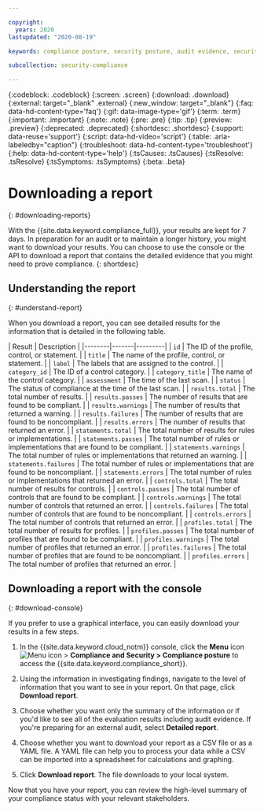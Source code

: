 ```yaml
---

copyright:
  years: 2020
lastupdated: "2020-08-19"

keywords: compliance posture, security posture, audit evidence, security assessment, evaluation results, scan results, history, risk, controls, attributes, services, resources, noncompliant, compliant, csv file, evidence, dashboard 

subcollection: security-compliance

---
```


{:codeblock: .codeblock}
{:screen: .screen}
{:download: .download}
{:external: target="_blank" .external}
{:new_window: target="_blank"}
{:faq: data-hd-content-type='faq'}
{:gif: data-image-type='gif'}
{:term: .term}
{:important: .important}
{:note: .note}
{:pre: .pre}
{:tip: .tip}
{:preview: .preview}
{:deprecated: .deprecated}
{:shortdesc: .shortdesc}
{:support: data-reuse='support'}
{:script: data-hd-video='script'}
{:table: .aria-labeledby="caption"}
{:troubleshoot: data-hd-content-type='troubleshoot'}
{:help: data-hd-content-type='help'}
{:tsCauses: .tsCauses}
{:tsResolve: .tsResolve}
{:tsSymptoms: .tsSymptoms}
{:beta: .beta}


# Downloading a report
{: #downloading-reports}

With the {{site.data.keyword.compliance_full}}, your results are kept for 7 days. In preparation for an audit or to maintain a longer history, you might want to download your results. You can choose to use the console or the API to download a report that contains the detailed evidence that you might need to prove compliance. 
{: shortdesc}

## Understanding the report
{: #understand-report}

When you download a report, you can see detailed results for the information that is detailed in the following table.

| Result | Description |
|--------|-------|---------|
| `id` | The ID of the profile, control, or statement. |
| `title` | The name of the profile, control, or statement. |
| `label` | The labels that are assigned to the control. |
| `category_id` | The ID of a control category. |
| `category_title` | The name of the control category. |
| `assessment` | The time of the last scan. |
| `status` | The status of compliance at the time of the last scan. |
| `results.total` | The total number of results. |
| `results.passes` | The number of results that are found to be compliant. |
| `results.warnings` | The number of results that returned a warning. |
| `results.failures` | The number of results that are found to be noncompliant. |
| `results.errors` | The number of results that returned an error. |
| `statements.total` | The total number of results for rules or implementations. |
| `statements.passes` | The total number of rules or implementations that are found to be compliant. |
| `statements.warnings` | The total number of rules or implementations that returned an warning. |
| `statements.failures` | The total number of rules or implementations that are found to be noncompliant. |
| `statements.errors` | The total number of rules or implementations that returned an error. |
| `controls.total` | The total number of results for controls. |
| `controls.passes` | The total number of controls that are found to be compliant. |
| `controls.warnings` | The total number of controls that returned an error. |
| `controls.failures` | The total number of controls that are found to be noncompliant. |
| `controls.errors` | The total number of controls that returned an error. |
| `profiles.total` | The total number of results for profiles. |
| `profiles.passes` | The total number of profiles that are found to be compliant. |
| `profiles.warnings` | The total number of profiles that returned an error. |
| `profiles.failures` | The total number of profiles that are found to be noncompliant. |
| `profiles.errors` | The total number of profiles that returned an error. |



## Downloading a report with the console
{: #download-console}

If you prefer to use a graphical interface, you can easily download your results in a few steps.


1. In the {{site.data.keyword.cloud_notm}} console, click the **Menu** icon ![Menu icon](../icons/icon_hamburger.svg) > **Compliance and Security > Compliance posture** to access the {{site.data.keyword.compliance_short}}.

2. Using the information in investigating findings, navigate to the level of information that you want to see in your report. On that page, click **Download report**.

3. Choose whether you want only the summary of the information or if you'd like to see all of the evaluation results including audit evidence. If you're preparing for an external audit, select **Detailed report**.

4. Choose whether you want to download your report as a CSV file or as a YAML file. A YAML file can help you to process your data while a CSV can be imported into a spreadsheet for calculations and graphing.

5. Click **Download report**. The file downloads to your local system.

Now that you have your report, you can review the high-level summary of your compliance status with your relevant stakeholders.


